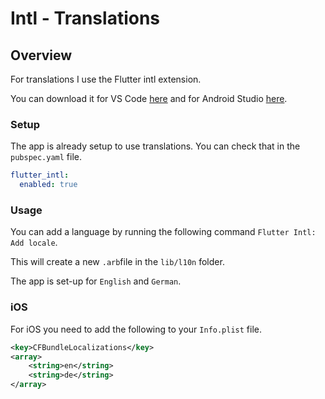 # Intl - Translations

## Overview

For translations I use the Flutter intl extension. 

You can download it for VS Code [here](https://marketplace.visualstudio.com/items?itemName=localizely.flutter-intl) and for Android Studio [here](https://plugins.jetbrains.com/plugin/13666-flutter-intl).


### Setup

The app is already setup to use translations. 
You can check that in the `pubspec.yaml` file. 

```yaml
flutter_intl:
  enabled: true
  ```

### Usage

You can add a language by running the following command `Flutter Intl: Add locale`.

This will create a new `.arb`file in the `lib/l10n` folder.

The app is set-up for `English` and `German`.

### iOS

For iOS you need to add the following to your `Info.plist` file.

```xml
<key>CFBundleLocalizations</key>
<array>
    <string>en</string>
    <string>de</string>
</array>
```


